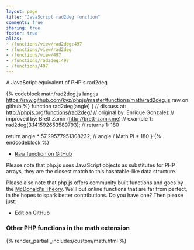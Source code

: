 ```yaml
---
layout: page
title: "JavaScript rad2deg function"
comments: true
sharing: true
footer: true
alias:
- /functions/view/rad2deg:497
- /functions/view/rad2deg
- /functions/view/497
- /functions/rad2deg:497
- /functions/497
---
```

<!-- Generated by Rakefile:build -->
A JavaScript equivalent of PHP's rad2deg

{% codeblock math/rad2deg.js lang:js https://raw.github.com/kvz/phpjs/master/functions/math/rad2deg.js raw on github %}
function rad2deg(angle) {
  //  discuss at: http://phpjs.org/functions/rad2deg/
  // original by: Enrique Gonzalez
  // improved by: Brett Zamir (http://brett-zamir.me)
  //   example 1: rad2deg(3.141592653589793);
  //   returns 1: 180

  return angle * 57.29577951308232; // angle / Math.PI * 180
}
{% endcodeblock %}

 - [Raw function on GitHub](https://github.com/kvz/phpjs/blob/master/functions/math/rad2deg.js)

Please note that php.js uses JavaScript objects as substitutes for PHP arrays, they are 
the closest match to this hashtable-like data structure. 

Please also note that php.js offers community built functions and goes by the 
[McDonald's Theory](https://medium.com/what-i-learned-building/9216e1c9da7d). We'll put online 
functions that are far from perfect, in the hopes to spark better contributions. 
Do you have one? Then please just: 

 - [Edit on GitHub](https://github.com/kvz/phpjs/edit/master/functions/math/rad2deg.js)


### Other PHP functions in the math extension
{% render_partial _includes/custom/math.html %}

